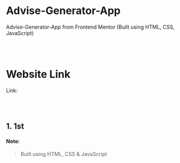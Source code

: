 # Advise-Generator-App
Advise-Generator-App from Frontend Mentor (Built using HTML, CSS, JavaScript)

<br>
<br>

# Website Link
Link: 

<br>
<br>

## 1. 1st  


#### Note:
> Built using HTML, CSS & JavaScript
